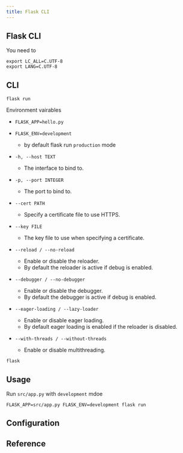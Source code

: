 ```yaml
---
title: Flask CLI
---
```


## Flask CLI

You need to 

```
export LC_ALL=C.UTF-8
export LANG=C.UTF-8
```



## CLI

```
flask run
```

Environment vairables

* `FLASK_APP=hello.py`
* `FLASK_ENV=development`
    * by default flask run `production` mode

* `-h, --host TEXT`
    * The interface to bind to.
* `-p, --port INTEGER`
    * The port to bind to.
* `--cert PATH`
    * Specify a certificate file to use HTTPS.
* `--key FILE`
    * The key file to use when specifying a certificate.
* `--reload / --no-reload`
    * Enable or disable the reloader.
    * By default the reloader is active if debug is enabled.
* `--debugger / --no-debugger`
    * Enable or disable the debugger.
    * By default the debugger is active if debug is enabled.
* `--eager-loading / --lazy-loader`
    * Enable or disable eager loading.
    * By default eager loading is enabled if the reloader is disabled.
* `--with-threads / --without-threads`
    * Enable or disable multithreading.

```
flask
```

## Usage

Run `src/app.py` with `development` mdoe

```
FLASK_APP=src/app.py FLASK_ENV=development flask run
```

## Configuration

## Reference
